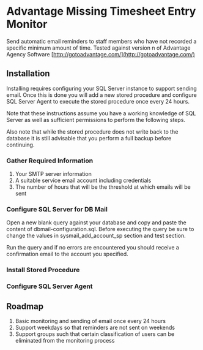 # Advantage Missing Timesheet Entry Monitor

Send automatic email reminders to staff members who have not recorded a specific minimum amount of time. Tested against version n of Advantage Agency Software [http://gotoadvantage.com/](http://gotoadvantage.com/)



## Installation

Installing requires configuring your SQL Server instance to support sending email. Once this is done you will add a new stored procedure and configure SQL Server Agent to execute the stored procedure once every 24 hours.

Note that these instructions assume you have a working knowledge of SQL Server as well as sufficient permissions to perform the following steps. 

Also note that while the stored procedure does not write back to the database it is still advisable that you perform a full backup before continuing.

### Gather Required Information
1. Your SMTP server information
2. A suitable service email account including credentials
3. The number of hours that will be the threshold at which emails will be sent 

### Configure SQL Server for DB Mail
Open a new blank query against your database and copy and paste the content of dbmail-configuration.sql. Before executing the query be sure to change the values in sysmail_add_account_sp section and test section.

Run the query and if no errors are encountered you should receive a confirmation email to the account you specified. 

### Install Stored Procedure

### Configure SQL Server Agent

## Roadmap
1. Basic monitoring and sending of email once every 24 hours 
2. Support weekdays so that reminders are not sent on weekends
3. Support groups such that certain classification of users can be eliminated from the monitoring process